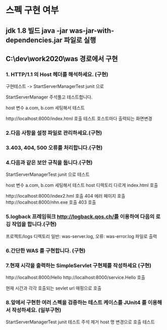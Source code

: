 # 스펙 구현 여부 

## jdk 1.8 빌드 java -jar was-jar-with-dependencies.jar 파일로 실행
## C:\dev\work2020\was 경로에서 구현


### 1. HTTP/1.1 의 Host 헤더를 해석하세요. (구현)

구현테스트 -> StartServerManagerTest junit 으로

StartServerManager 주석풀고 테스트합니다.

host 변수 a.com,  b.com 세팅해서 테스트

http://localhost:8000/index.html 호출 테스트 호스트마다 출력되는 화면변경


### 2.다음 사항을 설정 파일로 관리하세요.(구현)
### 3.403, 404, 500 오류를 처리합니다.(구현)
### 4.다음과 같은 보안 규칙을 둡니다.(구현)

StartServerManagerTest junit 으로 테스트 

host 변수 a.com,  b.com 세팅해서 테스트 host 디렉토리 다르게 index.html 호출

http://localhost:8000/index2.hml 호출 404 에러 페이지 호출
http://localhost:8000/nhn.exe 호출 403 호출


### 5.logback 프레임워크 http://logback.qos.ch/를 이용하여 다음의 로깅 작업을 합니다.(구현)

프로젝트/logs 디렉토리  일반: was-server.log, 오류: was-error.log 파일로 출력

### 6.간단한 WAS 를 구현합니다. (구현)
### 7.현재 시각을 출력하는 SimpleServlet 구현체를 작성하세요 (구현)

http://localhost:8000/Hello 
http://localhost:8000/service.Hello 호출

현재 시간과 각각 호출되는 sevlet url 매핑으로 호출

### 8.앞에서 구현한 여러 스펙을 검증하는 테스트 케이스를 JUnit4 를 이용해서 작성하세요. (일부구현)

StartServerManagerTest junit 테스트 주석 제거 host 명 변경으로 호출 테스트






